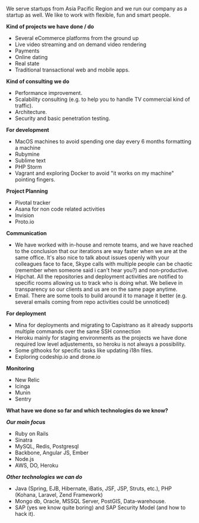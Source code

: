 We serve startups from Asia Pacific Region and we run our company as a startup as well. We like to work with flexible, fun and smart people.

**Kind of projects we have done / do**
* Several eCommerce platforms from the ground up
* Live video streaming and on demand video rendering
* Payments
* Online dating
* Real state
* Traditional transactional web and mobile apps.

**Kind of consulting we do**
* Performance improvement.
* Scalability consulting (e.g. to help you to handle TV commercial kind of traffic).
* Architecture.
* Security and basic penetration testing.

**For development**
* MacOS machines to avoid spending one day every 6 months formatting a machine
* Rubymine
* Sublime text
* PHP Storm
* Vagrant and exploring Docker to avoid "it works on my machine" pointing fingers.


**Project Planning**
*  Pivotal tracker
*  Asana for non code related activities
*  Invision
*  Proto.io

**Communication**
* We have worked with in-house and remote teams, and we have reached to the conclusion that our iterations are way faster when we are at the same office. It's also nice to talk about issues openly with your colleagues face to face, Skype calls with multiple people can be chaotic (remember when someone said i can't hear you?) and non-productive.
* Hipchat. All the repositories and deployment activities are notified to specific rooms allowing us to track who is doing what. We believe in transparency so our clients and us are on the same page anytime.
* Email. There are some tools to build around it to manage it better (e.g. several emails coming from repo activities could be unnoticed)

**For deployment**
* Mina for deployments and migrating to Capistrano as it already supports multiple commands over the same SSH connection
* Heroku mainly for staging environments as the projects we have done required low level adjustements, so heroku is not always a possibility.
* Some githooks for specific tasks like updating i18n files.
* Exploring codeship.io and drone.io 

**Monitoring**
* New Relic
* Icinga
* Munin
* Sentry

**What have we done so far and which technologies do we know?**

***Our main focus***

* Ruby on Rails
* Sinatra
* MySQL, Redis, Postgresql
* Backbone, Angular JS, Ember
* Node.js
* AWS, DO, Heroku

***Other technologies we can do***
* Java (Spring, EJB, Hibernate, iBatis, JSF, JSP, Struts, etc.), PHP (Kohana, Laravel, Zend Framework)
* Mongo db, Oracle, MSSQL Server, PostGIS, Data-warehouse.
* SAP (yes we know quite boring) and SAP Security Model (and how to hack it).


















